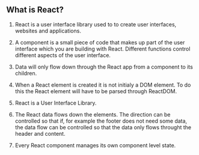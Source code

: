 ## What is React?

1. React is a user interface library used to to create user interfaces, websites and applications.

2. A component is a small piece of code that makes up part of the user interface which you are building with React. Different functions control different aspects of the user interface.

3. Data will only flow down through the React app from a component to its children.

4. When a React element is created it is not initialy a DOM element. To do this the React element will have to be parsed through ReactDOM.

5. React is a User Interface Library.

6. The React data flows down the elements. The direction can be controlled so that if, for example the footer does not need some data, the data flow can be controlled so that the data only flows throught the header and content.

7. Every React component manages its own component level state.
